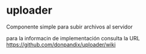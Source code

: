 # uploader
Componente simple para subir archivos al servidor


para la informacin de implementación consulta la URL https://github.com/donpandix/uploader/wiki 
